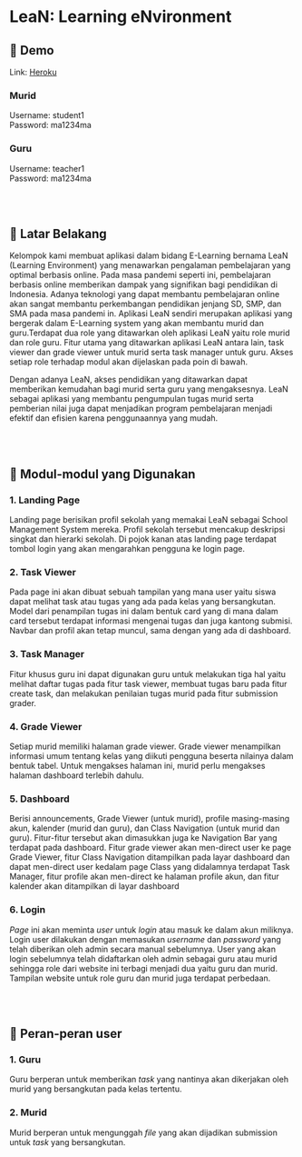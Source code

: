 # LeaN: Learning eNvironment


## 🐾 Demo
Link: [Heroku](https://pbp-tk-e04.herokuapp.com)

### Murid
Username: student1 <br/>
Password: ma1234ma

### Guru
Username: teacher1 <br/>
Password: ma1234ma

<br></br>

## 🤖 Latar Belakang
Kelompok kami membuat aplikasi dalam bidang E-Learning bernama LeaN (Learning Environment) yang menawarkan pengalaman pembelajaran yang optimal berbasis online. Pada masa pandemi seperti ini, pembelajaran berbasis online memberikan dampak yang signifikan bagi pendidikan di Indonesia. Adanya teknologi yang dapat membantu pembelajaran online akan sangat membantu perkembangan pendidikan jenjang SD, SMP, dan SMA pada masa pandemi in. Aplikasi LeaN sendiri merupakan aplikasi yang bergerak dalam E-Learning system yang akan membantu murid dan guru.Terdapat dua role yang ditawarkan oleh aplikasi LeaN yaitu role murid dan role guru. Fitur utama yang ditawarkan aplikasi LeaN antara lain, task viewer dan grade viewer untuk murid serta task manager untuk guru. Akses setiap role terhadap modul akan dijelaskan pada poin di bawah. 

Dengan adanya LeaN, akses pendidikan yang ditawarkan dapat memberikan kemudahan bagi murid serta guru yang mengaksesnya. LeaN sebagai aplikasi yang membantu pengumpulan tugas murid serta pemberian nilai juga dapat menjadikan program pembelajaran menjadi efektif dan efisien karena penggunaannya yang mudah. 

<br></br>

## 🎨 Modul-modul yang Digunakan
### 1. Landing Page
Landing page berisikan profil sekolah yang memakai LeaN sebagai School Management System mereka. Profil sekolah tersebut mencakup deskripsi singkat dan hierarki sekolah. Di pojok kanan atas landing page terdapat tombol login yang akan mengarahkan pengguna ke login page.

### 2. Task Viewer
Pada page ini akan dibuat sebuah tampilan yang mana user yaitu siswa dapat melihat task atau tugas yang ada pada kelas yang bersangkutan. Model dari penampilan tugas ini dalam bentuk card yang di mana dalam card tersebut terdapat informasi mengenai tugas dan juga kantong submisi. Navbar dan profil akan tetap muncul, sama dengan yang ada di dashboard.

### 3. Task Manager
Fitur khusus guru ini dapat digunakan guru untuk melakukan tiga hal yaitu melihat daftar tugas pada fitur task viewer, membuat tugas baru pada fitur create task, dan melakukan penilaian tugas murid pada fitur submission grader.

### 4. Grade Viewer
Setiap murid memiliki halaman grade viewer. Grade viewer menampilkan informasi umum tentang kelas yang diikuti pengguna beserta nilainya dalam bentuk tabel. Untuk mengakses halaman ini, murid perlu mengakses halaman dashboard terlebih dahulu.

### 5. Dashboard
Berisi announcements, Grade Viewer (untuk murid), profile masing-masing akun, kalender (murid dan guru), dan Class Navigation (untuk murid dan guru). Fitur-fitur tersebut akan dimasukkan juga ke Navigation Bar yang terdapat pada dashboard. Fitur grade viewer akan men-direct user ke page Grade Viewer, fitur Class Navigation ditampilkan pada layar dashboard dan dapat men-direct user kedalam page Class yang didalamnya terdapat Task Manager, fitur profile akan men-direct ke halaman profile akun, dan fitur kalender akan ditampilkan di layar dashboard

### 6. Login
<i>Page</i> ini akan meminta <i>user</i> untuk <i>login</i> atau masuk ke dalam akun miliknya. Login user dilakukan dengan memasukan <i>username</i> dan <i>password</i> yang telah diberikan oleh admin secara manual sebelumnya. User yang akan login sebelumnya telah didaftarkan oleh admin sebagai guru atau murid sehingga role dari website ini terbagi menjadi dua yaitu guru dan murid. Tampilan website untuk role guru dan murid juga terdapat perbedaan.

<br></br>

## 💬 Peran-peran user

### 1. Guru
Guru berperan untuk memberikan <i>task</i> yang nantinya akan dikerjakan oleh murid yang bersangkutan pada kelas tertentu.

### 2. Murid
Murid berperan untuk mengunggah <i>file</i> yang akan dijadikan submission untuk <i>task</i> yang bersangkutan.

